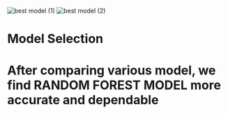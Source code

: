 ![best model (1)](https://user-images.githubusercontent.com/80167752/200165678-6457fcd3-ac62-43c2-b6a7-e8ea5ad163fe.png)
![best model (2)](https://user-images.githubusercontent.com/80167752/200165679-22b1eaeb-00b5-4af1-8a07-fb1862ae6b58.png)
<h1>Model Selection<h1>
<p> After comparing various model, we find RANDOM FOREST MODEL more accurate and dependable</p>
